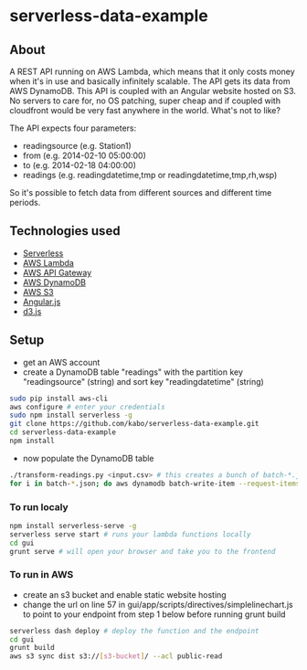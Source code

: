 # serverless-data-example

## About

A REST API running on AWS Lambda, which means that it only costs money when it's in use and basically infinitely scalable. The API gets its data from AWS DynamoDB. This API is coupled with an Angular website hosted on S3. No servers to care for, no OS patching, super cheap and if coupled with cloudfront would be very fast anywhere in the world. What's not to like?

The API expects four parameters:

* readingsource (e.g. Station1)
* from (e.g. 2014-02-10 05:00:00)
* to (e.g. 2014-02-18 04:00:00)
* readings (e.g. readingdatetime,tmp or readingdatetime,tmp,rh,wsp)

So it's possible to fetch data from different sources and different time periods.

## Technologies used

* [Serverless](http://serverless.com/)
* [AWS Lambda](https://aws.amazon.com/lambda/)
* [AWS API Gateway](http://aws.amazon.com/api-gateway/)
* [AWS DynamoDB](http://aws.amazon.com/dynamodb/)
* [AWS S3](http://aws.amazon.com/s3/)
* [Angular.js](https://angularjs.org/)
* [d3.js](https://d3js.org/)

## Setup

* get an AWS account
* create a DynamoDB table "readings" with the partition key "readingsource" (string) and sort key "readingdatetime" (string)

```bash
sudo pip install aws-cli
aws configure # enter your credentials
sudo npm install serverless -g
git clone https://github.com/kabo/serverless-data-example.git
cd serverless-data-example
npm install
```

* now populate the DynamoDB table

```bash
./transform-readings.py <input.csv> # this creates a bunch of batch-*.json
for i in batch-*.json; do aws dynamodb batch-write-item --request-items "file://$i"; done
```

### To run localy

```bash
npm install serverless-serve -g
serverless serve start # runs your lambda functions locally
cd gui
grunt serve # will open your browser and take you to the frontend
```

### To run in AWS

* create an s3 bucket and enable static website hosting
* change the url on line 57 in gui/app/scripts/directives/simplelinechart.js to point to your endpoint from step 1 below before running grunt build

```bash
serverless dash deploy # deploy the function and the endpoint
cd gui
grunt build
aws s3 sync dist s3://[s3-bucket]/ --acl public-read
```

